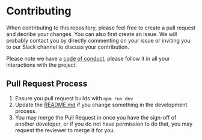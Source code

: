 # Contributing

When contributing to this repository, please feel free to create a pull request and decribe your changes. You can also first create an issue. We will probably contact you by directly commenting on your issue or inviting you to our Slack channel to discuss your contribution.

Please note we have a [code of conduct](https://github.com/Plant-for-the-Planet-org/planet-widgets/blob/develop/CODE_OF_CONDUCT.md), please follow it in all your interactions with the project.

## Pull Request Process

1. Ensure you pull request builds with `npm run dev`
2. Update the [README.md](https://github.com/Plant-for-the-Planet-org/planet-widgets/blob/develop/README.md) if you change something in the development process.
5. You may merge the Pull Request in once you have the sign-off of another developer, or if you
   do not have permission to do that, you may request the reviewer to merge it for you.
